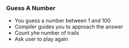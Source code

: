 ### Guess A Number

* You guess a number between 1 and 100
* Compiler guides you to approach the answer
* Count yhe number of trails
* Ask user to play again
